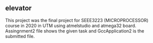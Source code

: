 ## elevator

  This project was the final project for SEEE3223 (MICROPROCESSOR) course in 2020 in UTM using atmelstudio and atmega32 board. <br/>
  Assingnment2 file shows the given task and GccApplication2 is the submitted file. <br/>
 
